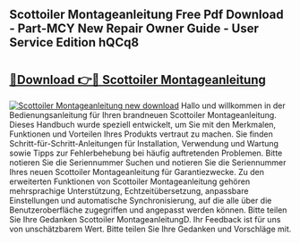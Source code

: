 ## Scottoiler Montageanleitung Free Pdf Download - Part-MCY New Repair Owner Guide - User Service Edition hQCq8

# <h2><a href="http://df6m6y.blite.top/?on=Scottoiler+Montageanleitung">🔗Download 👉🔴 Scottoiler Montageanleitung</a></h2>

[![Scottoiler Montageanleitung new download](https://i.imgur.com/lujVjoI.png)](http://df6m6y.blite.top/?on=Scottoiler+Montageanleitung)
Hallo und willkommen in der Bedienungsanleitung für Ihren brandneuen Scottoiler Montageanleitung. Dieses Handbuch wurde speziell entwickelt, um Sie mit den Merkmalen, Funktionen und Vorteilen Ihres Produkts vertraut zu machen. Sie finden Schritt-für-Schritt-Anleitungen für Installation, Verwendung und Wartung sowie Tipps zur Fehlerbehebung bei häufig auftretenden Problemen. Bitte notieren Sie die Seriennummer Suchen und notieren Sie die Seriennummer Ihres neuen Scottoiler Montageanleitung für Garantiezwecke. Zu den erweiterten Funktionen von Scottoiler Montageanleitung gehören mehrsprachige Unterstützung, Echtzeitübersetzung, anpassbare Einstellungen und automatische Synchronisierung, auf die alle über die Benutzeroberfläche zugegriffen und angepasst werden können. Bitte teilen Sie Ihre Gedanken Scottoiler MontageanleitungD. Ihr Feedback ist für uns von unschätzbarem Wert. Bitte teilen Sie Ihre Gedanken und Vorschläge mit.
